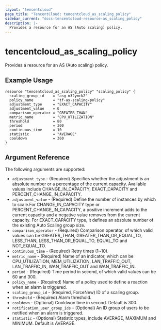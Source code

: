 ```yaml
---
layout: "tencentcloud"
page_title: "TencentCloud: tencentcloud_as_scaling_policy"
sidebar_current: "docs-tencentcloud-resource-as_scaling_policy"
description: |-
  Provides a resource for an AS (Auto scaling) policy.
---
```


# tencentcloud_as_scaling_policy

Provides a resource for an AS (Auto scaling) policy.

## Example Usage

```hcl
resource "tencentcloud_as_scaling_policy" "scaling_policy" {
  scaling_group_id    = "asg-n32ymck2"
  policy_name         = "tf-as-scaling-policy"
  adjustment_type     = "EXACT_CAPACITY"
  adjustment_value    = 0
  comparison_operator = "GREATER_THAN"
  metric_name         = "CPU_UTILIZATION"
  threshold           = 80
  period              = 300
  continuous_time     = 10
  statistic           = "AVERAGE"
  cooldown            = 360
}
```

## Argument Reference

The following arguments are supported:

* `adjustment_type` - (Required) Specifies whether the adjustment is an absolute number or a percentage of the current capacity. Available values include CHANGE_IN_CAPACITY, EXACT_CAPACITY and PERCENT_CHANGE_IN_CAPACITY.
* `adjustment_value` - (Required) Define the number of instances by which to scale.For CHANGE_IN_CAPACITY type or PERCENT_CHANGE_IN_CAPACITY, a positive increment adds to the current capacity and a negative value removes from the current capacity. For EXACT_CAPACITY type, it defines an absolute number of the existing Auto Scaling group size.
* `comparison_operator` - (Required) Comparison operator, of which valid values can be GREATER_THAN, GREATER_THAN_OR_EQUAL_TO, LESS_THAN, LESS_THAN_OR_EQUAL_TO, EQUAL_TO and NOT_EQUAL_TO.
* `continuous_time` - (Required) Retry times (1~10).
* `metric_name` - (Required) Name of an indicator, which can be CPU_UTILIZATION, MEM_UTILIZATION, LAN_TRAFFIC_OUT, LAN_TRAFFIC_IN, WAN_TRAFFIC_OUT and WAN_TRAFFIC_IN.
* `period` - (Required) Time period in second, of which valid values can be 60 and 300.
* `policy_name` - (Required) Name of a policy used to define a reaction when an alarm is triggered.
* `scaling_group_id` - (Required, ForceNew) ID of a scaling group.
* `threshold` - (Required) Alarm threshold.
* `cooldown` - (Optional) Cooldwon time in second. Default is 300.
* `notification_user_group_ids` - (Optional) An ID group of users to be notified when an alarm is triggered.
* `statistic` - (Optional) Statistic types, include AVERAGE, MAXIMUM and MINIMUM. Default is AVERAGE.


